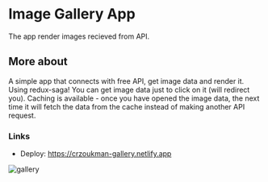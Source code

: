 # Image Gallery App

The app render images recieved from API.

## More about

A simple app that connects with free API, get image data and render it. Using redux-saga! You can get image data just to click on it (will redirect you). Caching is available - once you have opened the image data, the next time it will fetch the data from the cache instead of making another API request.

### Links

- Deploy: https://crzoukman-gallery.netlify.app

![gallery](https://user-images.githubusercontent.com/79852094/180031282-67157fb5-8f18-465a-b653-49c51704d150.png)
